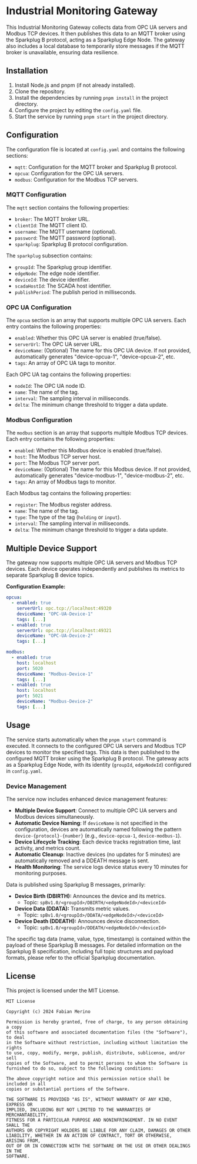 # Industrial Monitoring Gateway

This Industrial Monitoring Gateway collects data from OPC UA servers and Modbus TCP devices. It then publishes this data to an MQTT broker using the Sparkplug B protocol, acting as a Sparkplug Edge Node. The gateway also includes a local database to temporarily store messages if the MQTT broker is unavailable, ensuring data resilience.

## Installation

1. Install Node.js and pnpm (if not already installed).
2. Clone the repository.
3. Install the dependencies by running `pnpm install` in the project directory.
4. Configure the project by editing the `config.yaml` file.
5. Start the service by running `pnpm start` in the project directory.

## Configuration

The configuration file is located at `config.yaml` and contains the following sections:

- `mqtt`: Configuration for the MQTT broker and Sparkplug B protocol.
- `opcua`: Configuration for the OPC UA servers.
- `modbus`: Configuration for the Modbus TCP servers.

### MQTT Configuration

The `mqtt` section contains the following properties:

- `broker`: The MQTT broker URL.
- `clientId`: The MQTT client ID.
- `username`: The MQTT username (optional).
- `password`: The MQTT password (optional).
- `sparkplug`: Sparkplug B protocol configuration.

The `sparkplug` subsection contains:

- `groupId`: The Sparkplug group identifier.
- `edgeNode`: The edge node identifier.
- `deviceId`: The device identifier.
- `scadaHostId`: The SCADA host identifier.
- `publishPeriod`: The publish period in milliseconds.

### OPC UA Configuration

The `opcua` section is an array that supports multiple OPC UA servers. Each entry contains the following properties:

- `enabled`: Whether this OPC UA server is enabled (true/false).
- `serverUrl`: The OPC UA server URL.
- `deviceName`: (Optional) The name for this OPC UA device. If not provided, automatically generates "device-opcua-1", "device-opcua-2", etc.
- `tags`: An array of OPC UA tags to monitor.

Each OPC UA tag contains the following properties:

- `nodeId`: The OPC UA node ID.
- `name`: The name of the tag.
- `interval`: The sampling interval in milliseconds.
- `delta`: The minimum change threshold to trigger a data update.

### Modbus Configuration

The `modbus` section is an array that supports multiple Modbus TCP devices. Each entry contains the following properties:

- `enabled`: Whether this Modbus device is enabled (true/false).
- `host`: The Modbus TCP server host.
- `port`: The Modbus TCP server port.
- `deviceName`: (Optional) The name for this Modbus device. If not provided, automatically generates "device-modbus-1", "device-modbus-2", etc.
- `tags`: An array of Modbus tags to monitor.

Each Modbus tag contains the following properties:

- `register`: The Modbus register address.
- `name`: The name of the tag.
- `type`: The type of the tag (`holding` or `input`).
- `interval`: The sampling interval in milliseconds.
- `delta`: The minimum change threshold to trigger a data update.

## Multiple Device Support

The gateway now supports multiple OPC UA servers and Modbus TCP devices. Each device operates independently and publishes its metrics to separate Sparkplug B device topics.

**Configuration Example:**

```yaml
opcua:
  - enabled: true
    serverUrl: opc.tcp://localhost:49320
    deviceName: "OPC-UA-Device-1"
    tags: [...]
  - enabled: true
    serverUrl: opc.tcp://localhost:49321
    deviceName: "OPC-UA-Device-2"
    tags: [...]

modbus:
  - enabled: true
    host: localhost
    port: 5020
    deviceName: "Modbus-Device-1"
    tags: [...]
  - enabled: true
    host: localhost
    port: 5021
    deviceName: "Modbus-Device-2"
    tags: [...]
```

## Usage

The service starts automatically when the `pnpm start` command is executed. It connects to the configured OPC UA servers and Modbus TCP devices to monitor the specified tags. This data is then published to the configured MQTT broker using the Sparkplug B protocol. The gateway acts as a Sparkplug Edge Node, with its identity (`groupId`, `edgeNodeId`) configured in `config.yaml`.

### Device Management

The service now includes enhanced device management features:

- **Multiple Device Support**: Connect to multiple OPC UA servers and Modbus devices simultaneously.
- **Automatic Device Naming**: If `deviceName` is not specified in the configuration, devices are automatically named following the pattern `device-{protocol}-{number}` (e.g., `device-opcua-1`, `device-modbus-1`).
- **Device Lifecycle Tracking**: Each device tracks registration time, last activity, and metrics count.
- **Automatic Cleanup**: Inactive devices (no updates for 5 minutes) are automatically removed and a DDEATH message is sent.
- **Health Monitoring**: The service logs device status every 10 minutes for monitoring purposes.

Data is published using Sparkplug B messages, primarily:
- **Device Birth (DBIRTH):** Announces the device and its metrics.
  - Topic: `spBv1.0/<groupId>/DBIRTH/<edgeNodeId>/<deviceId>`
- **Device Data (DDATA):** Transmits metric values.
  - Topic: `spBv1.0/<groupId>/DDATA/<edgeNodeId>/<deviceId>`
- **Device Death (DDEATH):** Announces device disconnection.
  - Topic: `spBv1.0/<groupId>/DDEATH/<edgeNodeId>/<deviceId>`

The specific tag data (name, value, type, timestamp) is contained within the payload of these Sparkplug B messages. For detailed information on the Sparkplug B specification, including full topic structures and payload formats, please refer to the official Sparkplug documentation.

## License

This project is licensed under the MIT License.
```
MIT License

Copyright (c) 2024 Fabian Merino

Permission is hereby granted, free of charge, to any person obtaining a copy
of this software and associated documentation files (the "Software"), to deal
in the Software without restriction, including without limitation the rights
to use, copy, modify, merge, publish, distribute, sublicense, and/or sell
copies of the Software, and to permit persons to whom the Software is
furnished to do so, subject to the following conditions:

The above copyright notice and this permission notice shall be included in all
copies or substantial portions of the Software.

THE SOFTWARE IS PROVIDED "AS IS", WITHOUT WARRANTY OF ANY KIND, EXPRESS OR
IMPLIED, INCLUDING BUT NOT LIMITED TO THE WARRANTIES OF MERCHANTABILITY,
FITNESS FOR A PARTICULAR PURPOSE AND NONINFRINGEMENT. IN NO EVENT SHALL THE
AUTHORS OR COPYRIGHT HOLDERS BE LIABLE FOR ANY CLAIM, DAMAGES OR OTHER
LIABILITY, WHETHER IN AN ACTION OF CONTRACT, TORT OR OTHERWISE, ARISING FROM,
OUT OF OR IN CONNECTION WITH THE SOFTWARE OR THE USE OR OTHER DEALINGS IN THE
SOFTWARE.